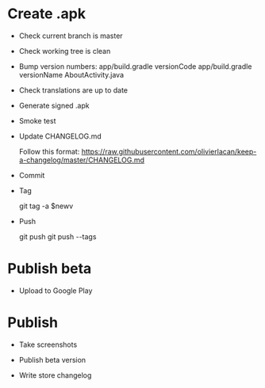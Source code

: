 # Create .apk

- Check current branch is master

- Check working tree is clean

- Bump version numbers:
    app/build.gradle versionCode
    app/build.gradle versionName
    AboutActivity.java

- Check translations are up to date

- Generate signed .apk

- Smoke test

- Update CHANGELOG.md

    Follow this format: <https://raw.githubusercontent.com/olivierlacan/keep-a-changelog/master/CHANGELOG.md>

- Commit

- Tag

    git tag -a $newv

- Push

    git push
    git push --tags

# Publish beta

- Upload to Google Play

# Publish

- Take screenshots

- Publish beta version

- Write store changelog
